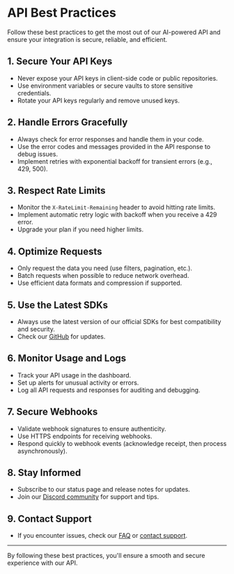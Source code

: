 # API Best Practices

Follow these best practices to get the most out of our AI-powered API and ensure your integration is secure, reliable, and efficient.

## 1. Secure Your API Keys
- Never expose your API keys in client-side code or public repositories.
- Use environment variables or secure vaults to store sensitive credentials.
- Rotate your API keys regularly and remove unused keys.

## 2. Handle Errors Gracefully
- Always check for error responses and handle them in your code.
- Use the error codes and messages provided in the API response to debug issues.
- Implement retries with exponential backoff for transient errors (e.g., 429, 500).

## 3. Respect Rate Limits
- Monitor the `X-RateLimit-Remaining` header to avoid hitting rate limits.
- Implement automatic retry logic with backoff when you receive a 429 error.
- Upgrade your plan if you need higher limits.

## 4. Optimize Requests
- Only request the data you need (use filters, pagination, etc.).
- Batch requests when possible to reduce network overhead.
- Use efficient data formats and compression if supported.

## 5. Use the Latest SDKs
- Always use the latest version of our official SDKs for best compatibility and security.
- Check our [GitHub](https://github.com/example) for updates.

## 6. Monitor Usage and Logs
- Track your API usage in the dashboard.
- Set up alerts for unusual activity or errors.
- Log all API requests and responses for auditing and debugging.

## 7. Secure Webhooks
- Validate webhook signatures to ensure authenticity.
- Use HTTPS endpoints for receiving webhooks.
- Respond quickly to webhook events (acknowledge receipt, then process asynchronously).

## 8. Stay Informed
- Subscribe to our status page and release notes for updates.
- Join our [Discord community](https://discord.gg/your-community) for support and tips.

## 9. Contact Support
- If you encounter issues, check our [FAQ](../support/faq.md) or [contact support](../support/contact.md).

---

By following these best practices, you'll ensure a smooth and secure experience with our API. 
